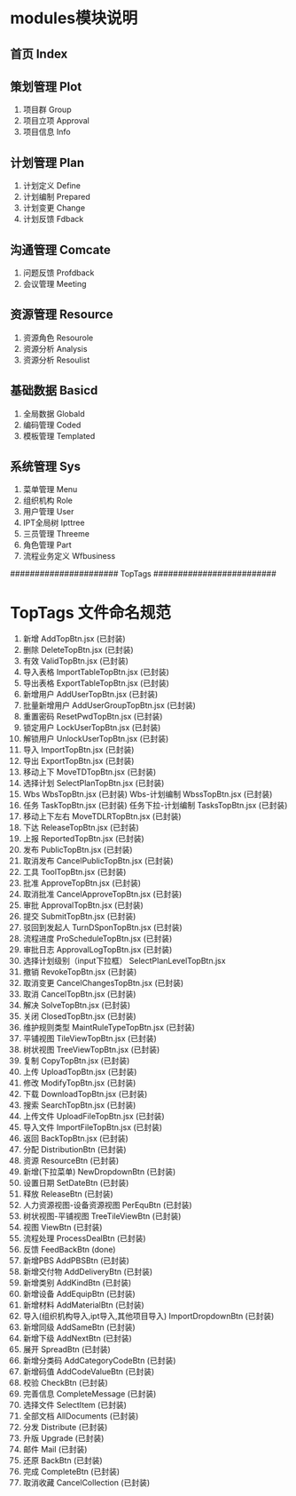 # modules模块说明


## 首页 Index

## 策划管理 Plot
1. 项目群 Group
2. 项目立项 Approval
3. 项目信息 Info

## 计划管理 Plan
1. 计划定义 Define
2. 计划编制 Prepared
3. 计划变更 Change
4. 计划反馈 Fdback

## 沟通管理 Comcate
1. 问题反馈 Profdback
2. 会议管理 Meeting

## 资源管理 Resource
1. 资源角色 Resourole
2. 资源分析 Analysis
3. 资源分析 Resoulist
## 基础数据 Basicd
1. 全局数据 Globald
2. 编码管理 Coded
3. 模板管理 Templated

## 系统管理 Sys
1. 菜单管理 Menu
2. 组织机构 Role
3. 用户管理 User
4. IPT全局树 Ipttree
5. 三员管理 Threeme
6. 角色管理 Part 
7. 流程业务定义 Wfbusiness

###################### TopTags #########################

# TopTags 文件命名规范
1.	新增 AddTopBtn.jsx (已封装)
2.	删除 DeleteTopBtn.jsx (已封装)
3.	有效 ValidTopBtn.jsx (已封装)
4.	导入表格 ImportTableTopBtn.jsx (已封装)
5.	导出表格 ExportTableTopBtn.jsx (已封装)
6.	新增用户 AddUserTopBtn.jsx (已封装)
7.	批量新增用户 AddUserGroupTopBtn.jsx (已封装)
8.	重置密码 ResetPwdTopBtn.jsx (已封装)
9.	锁定用户 LockUserTopBtn.jsx (已封装)
10.	解锁用户 UnlockUserTopBtn.jsx (已封装)
11.	导入 ImportTopBtn.jsx (已封装)
12.	导出 ExportTopBtn.jsx (已封装)
13.	移动上下 MoveTDTopBtn.jsx (已封装)
14.	选择计划 SelectPlanTopBtn.jsx (已封装)
15.	Wbs WbsTopBtn.jsx (已封装)     Wbs-计划编制 WbssTopBtn.jsx (已封装)
16.	任务 TaskTopBtn.jsx (已封装)	任务下拉-计划编制 TasksTopBtn.jsx (已封装)
17.	移动上下左右 MoveTDLRTopBtn.jsx (已封装)
18.	下达 ReleaseTopBtn.jsx (已封装)
19.	上报 ReportedTopBtn.jsx (已封装)
20.	发布 PublicTopBtn.jsx (已封装)
21.	取消发布 CancelPublicTopBtn.jsx (已封装)
22.	工具 ToolTopBtn.jsx (已封装)
23.	批准 ApproveTopBtn.jsx (已封装)
24.	取消批准 CancelApproveTopBtn.jsx (已封装)
25.	审批 ApprovalTopBtn.jsx (已封装)
26.	提交 SubmitTopBtn.jsx (已封装)
27.	驳回到发起人 TurnDSponTopBtn.jsx (已封装)
28.	流程进度 ProScheduleTopBtn.jsx (已封装)
29.	审批日志 ApprovalLogTopBtn.jsx  (已封装)
30.	选择计划级别（input下拉框） SelectPlanLevelTopBtn.jsx
31.	撤销 RevokeTopBtn.jsx  (已封装)
32.	取消变更 CancelChangesTopBtn.jsx (已封装)
33.	取消 CancelTopBtn.jsx  (已封装)
34.	解决 SolveTopBtn.jsx (已封装)
35.	关闭 ClosedTopBtn.jsx (已封装)
36.	维护规则类型 MaintRuleTypeTopBtn.jsx (已封装)
37.	平铺视图 TileViewTopBtn.jsx (已封装)
38.	树状视图 TreeViewTopBtn.jsx (已封装)
39.	复制 CopyTopBtn.jsx (已封装)
40.	上传 UploadTopBtn.jsx (已封装)
41.	修改 ModifyTopBtn.jsx  (已封装)
42.	下载 DownloadTopBtn.jsx (已封装)
43.	搜索 SearchTopBtn.jsx (已封装)
44.	上传文件 UploadFileTopBtn.jsx (已封装)
45.	导入文件 ImportFileTopBtn.jsx (已封装)
46.	返回 BackTopBtn.jsx (已封装)
47. 分配 DistributionBtn  (已封装)
47. 资源 ResourceBtn  (已封装)
48. 新增(下拉菜单) NewDropdownBtn  (已封装)
49. 设置日期 SetDateBtn  (已封装)
50. 释放 ReleaseBtn  (已封装)
51. 人力资源视图-设备资源视图 PerEquBtn  (已封装)
52. 树状视图-平铺视图 TreeTileViewBtn  (已封装)
53. 视图   ViewBtn (已封装)
54. 流程处理   ProcessDealBtn (已封装)
55. 反馈 FeedBackBtn (done)
56. 新增PBS AddPBSBtn (已封装)
57. 新增交付物 AddDeliveryBtn (已封装)
58. 新增类别 AddKindBtn (已封装)
59. 新增设备 AddEquipBtn (已封装)
60. 新增材料 AddMaterialBtn (已封装)
61. 导入(组织机构导入,ipt导入,其他项目导入) ImportDropdownBtn (已封装)
62. 新增同级 AddSameBtn (已封装)
63. 新增下级 AddNextBtn (已封装)
64. 展开 SpreadBtn (已封装)
65. 新增分类码 AddCategoryCodeBtn (已封装)
65. 新增码值 AddCodeValueBtn (已封装)
67. 校验 CheckBtn (已封装)
68. 完善信息 CompleteMessage (已封装)
69. 选择文件 SelectItem (已封装)
70. 全部文档 AllDocuments (已封装)
71. 分发 Distribute (已封装)
72. 升版 Upgrade (已封装)
73. 邮件 Mail (已封装)
74. 还原 BackBtn (已封装)
74. 完成 CompleteBtn (已封装)
75. 取消收藏 CancelCollection (已封装)